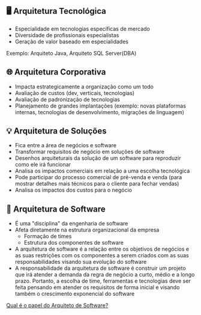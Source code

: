 ## 🖥️ Arquitetura Tecnológica 

- Especialidade em tecnologias específicas de mercado
- Diversidade de profissionais especialistas
- Geração de valor baseado em especialidades

Exemplo: Arquiteto Java, Arquiteto SQL Server(DBA)

## 🌐 Arquitetura Corporativa

- Impacta estrategicamente a organização como um todo
- Avaliação de custos (dev, verticais, tecnologias)
- Avaliação de padronização de tecnologias
- Planejamento de grandes implantações (exemplo: novas plataformas internas, tecnologias de desenvolvimento, migrações de linguagem)

## 💡 Arquitetura de Soluções

- Fica entre a área de negócios e software
- Transformar requisitos de negócio em soluções de software
- Desenhos arquiteturais da solução de um software para reproduzir como ele irá funcionar
- Analisa os impactos comerciais em relação a uma escolha tecnológica
- Pode participar do processo comercial de pré-venda e venda (para mostrar detalhes mais técnicos para o cliente para fechar vendas)
- Analisa os impactos dos custos para o negócio

## 🚀 Arquitetura de Software

- É uma "disciplina" da engenharia de software
- Afeta diretamente na estrutura organizacional da empresa
    - Formação de times
    - Estrutura dos componentes de software
- A arquitetura de software é a relação entre os objetivos de negócios e as suas restrições com os componentes a serem 
criados com as suas responsabilidades visando sua evolução do software
- A responsabilidade da arquitetura de software é construir um projeto que irá atender a demanda da regra de negócio a curto, médio
 e a longo prazo. Portanto, a escolha de time, ferramentas e tecnologias deve ser feita pensando em atender os requisitos de forma
 inicial e visando também o crescimento exponencial do software

[Qual é o papel do Arquiteto de Software?]()
